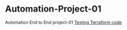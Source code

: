 # Automation-Project-01
Automation End to End project-01
[Testing Terraform code](https://www.youtube.com/watch?v=_8qLmqXqXU4)
